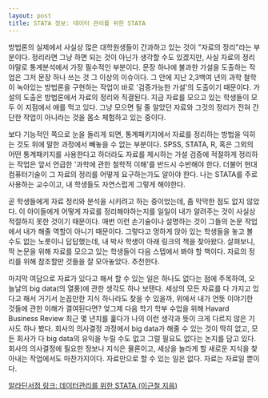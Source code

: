 ```yaml
---
layout: post
title: STATA 정보: 데이터 관리를 위한 STATA
---
```


방법론의 실제에서 사실상 많은 대학원생들이 간과하고 있는 것이 "자료의 정리"라는 부분이다. 정리라면 그냥 하면 되는 것이 아닌가 생각할 수도 있겠지만, 사실 자료의 정리야말로 통계분석에서 가장 필수적인 부분이다. 문장 하나에 불과한 가설을 도출하는 작업은 그저 문장 하나 쓰는 것 그 이상의 이슈이다. 그 안에 지난 2,3백여 년의 과학 철학이 녹아있는 방법론을 구현하는 작업이 바로 '검증가능한 가설'의 도출이기 때문이다. 가설의 도출은 방법론에서 자료의 정리와 직결된다. 지금 자료를 모으고 있는 학생들이 모두 이 지점에서 애를 먹고 있다. 그냥 모으면 될 줄 알았던 자료와 그것의 정리가 전혀 간단한 작업이 아니라는 것을 몸소 체험하고 있는 중이다. 

보다 기능적인 쪽으로 눈을 돌리게 되면, 통계패키지에서 자료를 정리하는 방법을 익히는 것도 위에 말한 과정에서 빼놓을 수 없는 부분이다. SPSS, STATA, R, 혹은 그외의 어떤 통계패키지를 사용한다고 하더라도 자료를 제시하는 가설 검증에 적절하게 정리하는 작업은 앞서 언급한 '과학에 관한 철학적 이해'를 반드시 수반해야 한다. 더불어 현대 컴퓨터기술이 그 자료의 정리를 어떻게 요구하는가도 알아야 한다. 나는 STATA를 주로 사용하는 교수이고, 내 학생들도 자연스럽게 그렇게 해야한다. 

곧 학생들에게 자료 정리와 분석을 시키려고 하는 중이었는데, 좀 막막한 점도 없지 않았다. 이 아이들에게 어떻게 자료를 정리해야하는지를 일일이 내가 알려주는 것이 사실상 적절하지 못한 것이기 때문이다. 매번 이런 손기술이나 설명하는 것이 그들의 논문 작업에서 내가 해줄 역할이 아니기 때문이다. 그렇다고 멍하게 앉아 있는 학생들을 놓고 볼 수도 없는 노릇이니 답답했는데, 내 박사 학생이 아래 링크의 책을 찾아왔다. 살펴보니, 딱 논문을 위해 자료를 모으고 있는 학생들이 다음 스텝에서 봐야 할 책이다. 자료의 정리를 위해 참조할만 것들을 잘 모아놓았다. 추천한다. 

마지막 여담으로 자료가 있다고 해서 할 수 있는 일은 하나도 없다는 점에 주목하여, 오늘날의 big data(의 열풍)에 관한 생각도 하나 보탠다. 세상의 모든 자료를 다 가지고 있다고 해서 거기서 눈꼽만한 지식 하나라도 찾을 수 있을까, 위에서 내가 언뜻 이야기한 것들에 관한 이해가 결여된다면? 엊그제 다음 학기 학부 수업을 위해 Havard Business Review 최근 몇 년치를 훑다가 나의 이런 생각과 뜻이 크게 다르지 않은 기사도 하나 봤다. 회사의 의사결정 과정에서 big data가 해줄 수 있는 것이 딱히 없고, 모든 회사가 다 big data의 유익을 누릴 수도 없고 그럴 필요도 없다는 논지를 담고 있다. 회사의 의사결정에 필요한 정보나 지식은 물론이고, 세상을 놀라게 할 새로운 지식을 찾아내는 작업에서도 마찬가지이다. 자료만으로 할 수 있는 일은 없다. 자료는 자료일 뿐이다.

[알라딘서점 링크: 데이터관리를 위한 STATA (이근철 지음)](http://www.aladin.co.kr/shop/wproduct.aspx?ISBN=8997394673)

